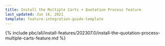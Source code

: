 ```yaml
---
title: Install the Multiple Carts + Quotation Process feature
last_updated: Jun 16, 2021
template: feature-integration-guide-template
---
```

{% include pbc/all/install-features/202307.0/install-the-quotation-process-multiple-carts-feature.md %} <!-- To edit, see /_includes/pbc/all/install-features/202307.0/install-the-quotation-process-multiple-carts-feature.md -->
